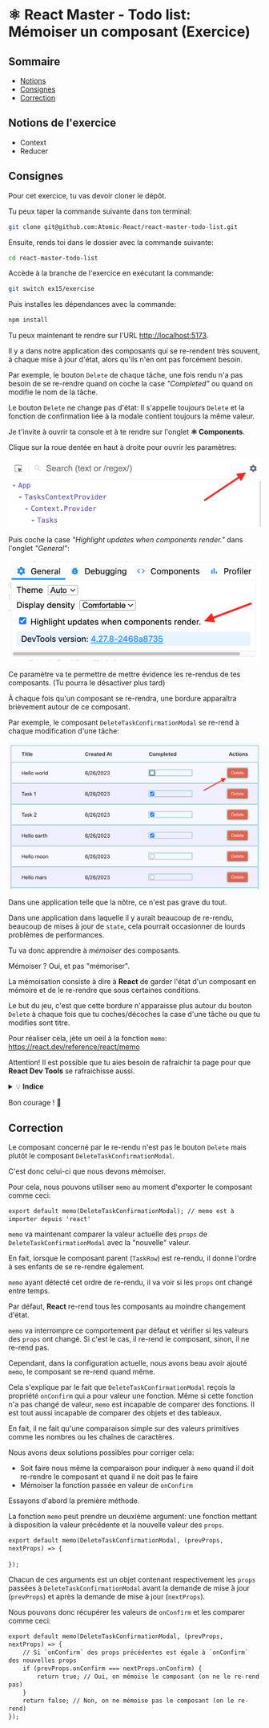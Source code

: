 # ⚛️ React Master - Todo list: Mémoiser un composant (Exercice)

## Sommaire

<!-- no toc -->
*   [Notions](#notions-de-lexercice)
*   [Consignes](#consignes)
*   [Correction](#correction)

## Notions de l'exercice

*   Context
*   Reducer

## Consignes

Pour cet exercice, tu vas devoir cloner le dépôt.

Tu peux taper la commande suivante dans ton terminal:

```bash
git clone git@github.com:Atomic-React/react-master-todo-list.git
```

Ensuite, rends toi dans le dossier avec la commande suivante:

```bash
cd react-master-todo-list
```

Accède à la branche de l'exercice en exécutant la commande:

```bash
git switch ex15/exercise
```

Puis installes les dépendances avec la commande:

```bash
npm install
```

Tu peux maintenant te rendre sur l'URL <http://localhost:5173>.

Il y a dans notre application des composants qui se re-rendent très souvent, à chaque mise à jour d'état, alors qu'ils n'en ont pas forcément besoin.

Par exemple, le bouton `Delete` de chaque tâche, une fois rendu n'a pas besoin de se re-rendre quand on coche la case _"Completed"_ ou quand on modifie le nom de la tâche.

Le bouton `Delete` ne change pas d'état: Il s'appelle toujours `Delete` et la fonction de confirmation liée à la modale contient toujours la même valeur.

Je t'invite à ouvrir ta console et à te rendre sur l'onglet **⚛️ Components**.

Clique sur la roue dentée en haut à droite pour ouvrir les paramètres:

![react dev tools gear](docs/react_dev_tools/react_dev_tools_gear.png)

Puis coche la case _"Highlight updates when components render."_ dans l'onglet _"General"_:

![react dev tools highlight render](docs/react_dev_tools/react_dev_tools_highlight_render.png)

Ce paramètre va te permettre de mettre évidence les re-rendus de tes composants. (Tu pourra le désactiver plus tard)

À chaque fois qu'un composant se re-rendra, une bordure apparaîtra brièvement autour de ce composant.

Par exemple, le composant `DeleteTaskConfirmationModal` se re-rend à chaque modification d'une tâche:

![tasks render delete button](docs/tasks_render_delete_button.png)

Dans une application telle que la nôtre, ce n'est pas grave du tout.

Dans une application dans laquelle il y aurait beaucoup de re-rendu, beaucoup de mises à jour de `state`, cela pourrait occasionner de lourds problèmes de performances.

Tu va donc apprendre à _mémoiser_ des composants.

Mémoiser ? Oui, et pas "mémoriser".

La mémoisation consiste à dire à **React** de garder l'état d'un composant en mémoire et de le re-rendre que sous certaines conditions.

Le but du jeu, c'est que cette bordure n'apparaisse plus autour du bouton `Delete` à chaque fois que tu coches/décoches la case d'une tâche ou que tu modifies sont titre.

Pour réaliser cela, jète un oeil à la fonction `memo`: <https://react.dev/reference/react/memo>

Attention! Il est possible que tu aies besoin de rafraichir ta page pour que **React Dev Tools** se rafraichisse aussi.

<details>
 <summary>💡 <b>Indice</b></summary>

 > Si malgré l'utilisation de `memo` ton composant continue de ce re-rendre, c'est à cause de ses props.
 >
 > Tu dois déterminer laquelle de ses `props` induit un re-rendu du composant.
 >
 > Si tu as lu la documentation de `memo`, tu sais que `memo` compare la valeur actuelle des `props` et la nouvelle valeur des `props`. Si les deux valeurs son différentes, le composant est re-rendu.
 >
 > Trouve la `props` qui change de valeur ou la `props` dont la valeur n'est pas prise en charge par `memo` et traite la.
 >
 > Ces deux hooks peuvent t'être utiles:
 >
 > `useMemo`: <https://react.dev/reference/react/useMemo>
 >
 > `useCallback`: <https://react.dev/reference/react/useCallback>

</details>

Bon courage ! 💪

## Correction

Le composant concerné par le re-rendu n'est pas le bouton `Delete` mais plutôt le composant `DeleteTaskConfirmationModal`.

C'est donc celui-ci que nous devons mémoiser.

Pour cela, nous pouvons utiliser `memo` au moment d'exporter le composant comme ceci:

```JSX
export default memo(DeleteTaskConfirmationModal); // memo est à importer depuis 'react'
```

`memo` va maintenant comparer la valeur actuelle des `props` de `DeleteTaskConfirmationModal` avec la "nouvelle" valeur.

En fait, lorsque le composant parent (`TaskRow`) est re-rendu, il donne l'ordre à ses enfants de se re-rendre également.

`memo` ayant détecté cet ordre de re-rendu, il va voir si les `props` ont changé entre temps.

Par défaut, **React** re-rend tous les composants au moindre changement d'état.

`memo` va interrompre ce comportement par défaut et vérifier si les valeurs des `props` ont changé. Si c'est le cas, il re-rend le composant, sinon, il ne re-rend pas.

Cependant, dans la configuration actuelle, nous avons beau avoir ajouté `memo`, le composant se re-rend quand même.

Cela s'explique par le fait que `DeleteTaskConfirmationModal` reçois la propriété `onConfirm` qui a pour valeur une fonction. Même si cette fonction n'a pas changé de valeur, `memo` est incapable de comparer des fonctions. Il est tout aussi incapable de comparer des objets et des tableaux.

En fait, il ne fait qu'une comparaison simple sur des valeurs primitives comme les nombres ou les chaînes de caractères.

Nous avons deux solutions possibles pour corriger cela:

*   Soit faire nous même la comparaison pour indiquer à `memo` quand il doit re-rendre le composant et quand il ne doit pas le faire
*   Mémoiser la fonction passée en valeur de `onConfirm`

Essayons d'abord la première méthode.

La fonction `memo` peut prendre un deuxième argument: une fonction mettant à disposition la valeur précédente et la nouvelle valeur des `props`.

```JSX
export default memo(DeleteTaskConfirmationModal, (prevProps, nextProps) => {
	
});
```

Chacun de ces arguments est un objet contenant respectivement les `props` passées à `DeleteTaskConfirmationModal` avant la demande de mise à jour (`prevProps`) et après la demande de mise à jour (`nextProps`).

Nous pouvons donc récupérer les valeurs de `onConfirm` et les comparer comme ceci:

```JSX
export default memo(DeleteTaskConfirmationModal, (prevProps, nextProps) => {
	// Si `onConfirm` des props précédentes est égale à `onConfirm` des nouvelles props
	if (prevProps.onConfirm === nextProps.onConfirm) {
		return true; // Oui, on mémoise le composant (on ne le re-rend pas)
	}
	return false; // Non, on ne mémoise pas le composant (on le re-rend)
});
```
